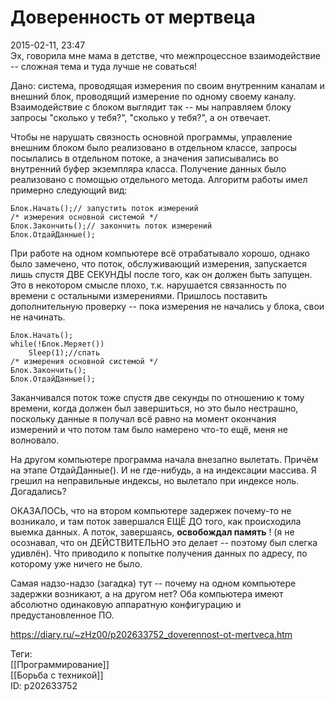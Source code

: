 Доверенность от мертвеца
=========================

   
 2015-02-11, 23:47   
  Эх, говорила мне мама в детстве, что межпроцессное взаимодействие -- сложная тема и туда лучше не соваться!   
   
 Дано: система, проводящая измерения по своим внутренним каналам и внешний блок, проводящий измерение по одному своему каналу. Взаимодействие с блоком выглядит так -- мы направляем блоку запросы "сколько у тебя?", "сколько у тебя?", а он отвечает.   
   
 Чтобы не нарушать связность основной программы, управление внешним блоком было реализовано в отдельном классе, запросы посылались в отдельном потоке, а значения записывались во внутренний буфер экземпляра класса. Получение данных было реализовано с помощью отдельного метода. Алгоритм работы имел примерно следующий вид:   
   
 
```
Блок.Начать();// запустить поток измерений  
/* измерения основной системой */  
Блок.Закончить();// закончить поток измерений  
Блок.ОтдайДанные();
```
   
   
 При работе на одном компьютере всё отрабатывало хорошо, однако было замечено, что поток, обслуживающий измерения, запускается лишь спустя ДВЕ СЕКУНДЫ после того, как он должен быть запущен. Это в некотором смысле плохо, т.к. нарушается связанность по времени с остальными измерениями. Пришлось поставить дополнительную проверку -- пока измерения не начались у блока, свои не начинать.   
   
 
```
Блок.Начать();  
while(!Блок.Меряет())  
	Sleep(1);//спать  
/* измерения основной системой */  
Блок.Закончить();  
Блок.ОтдайДанные();
```
   
   
 Заканчивался поток тоже спустя две секунды по отношению к тому времени, когда должен был завершиться, но это было нестрашно, поскольку данные я получал всё равно на момент окончания измерений и что потом там было намерено что-то ещё, меня не волновало.   
   
 На другом компьютере программа начала внезапно вылетать. Причём на этапе ОтдайДанные(). И не где-нибудь, а на индексации массива. Я грешил на неправильные индексы, но вылетало при индексе ноль. Догадались?   
   
 ОКАЗАЛОСЬ, что на втором компьютере задержек почему-то не возникало, и там поток завершался ЕЩЁ ДО того, как происходила выемка данных. А поток, завершаясь,  **освобождал память**  ! (я не осознавал, что он ДЕЙСТВИТЕЛЬНО это делает -- поэтому был слегка удивлён). Что приводило к попытке получения данных по адресу, по которому уже ничего не было.   
   
 Самая надзо-надзо (загадка) тут -- почему на одном компьютере задержки возникают, а на другом нет? Оба компьютера имеют абсолютно одинаковую аппаратную конфигурацию и предустановленное ПО.   
    
 <https://diary.ru/~zHz00/p202633752_doverennost-ot-mertveca.htm>   
   
 Теги:   
 [[Программирование]]   
 [[Борьба с техникой]]   
 ID: p202633752